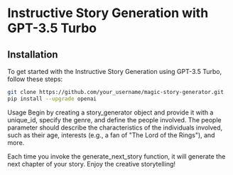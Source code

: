 # Instructive Story Generation with GPT-3.5 Turbo

## Installation

To get started with the Instructive Story Generation using GPT-3.5 Turbo, follow these steps:

```bash
git clone https://github.com/your_username/magic-story-generator.git
pip install --upgrade openai
```

Usage
Begin by creating a story_generator object and provide it with a unique_id, specify the genre, and define the people involved. The people parameter should describe the characteristics of the individuals involved, such as their age, interests (e.g., a fan of "The Lord of the Rings"), and more.

Each time you invoke the generate_next_story function, it will generate the next chapter of your story. Enjoy the creative storytelling!
